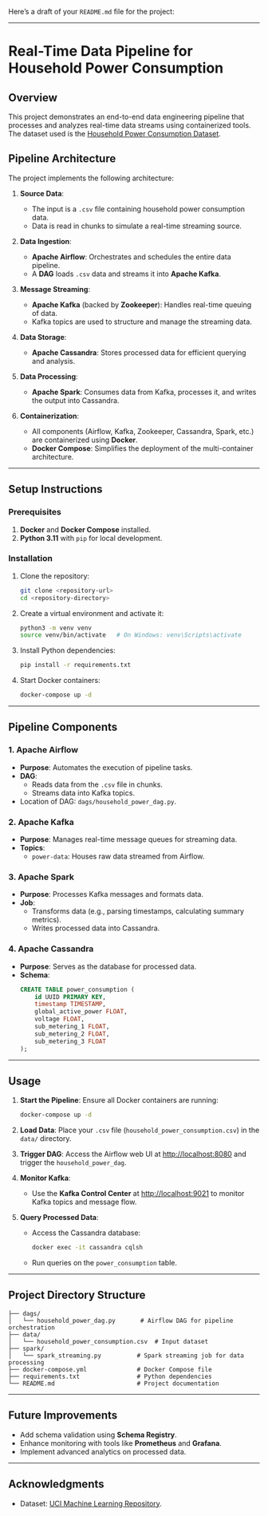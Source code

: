 Here’s a draft of your `README.md` file for the project:

---

# **Real-Time Data Pipeline for Household Power Consumption**

## **Overview**
This project demonstrates an end-to-end data engineering pipeline that processes and analyzes real-time data streams using containerized tools. The dataset used is the [Household Power Consumption Dataset](https://archive.ics.uci.edu/dataset/235/individual+household+electric+power+consumption).

## **Pipeline Architecture**
The project implements the following architecture:

1. **Source Data**:  
   - The input is a `.csv` file containing household power consumption data.
   - Data is read in chunks to simulate a real-time streaming source.

2. **Data Ingestion**:  
   - **Apache Airflow**: Orchestrates and schedules the entire data pipeline.  
   - A **DAG** loads `.csv` data and streams it into **Apache Kafka**.

3. **Message Streaming**:  
   - **Apache Kafka** (backed by **Zookeeper**): Handles real-time queuing of data.
   - Kafka topics are used to structure and manage the streaming data.

4. **Data Storage**:  
   - **Apache Cassandra**: Stores processed data for efficient querying and analysis.

5. **Data Processing**:  
   - **Apache Spark**: Consumes data from Kafka, processes it, and writes the output into Cassandra.

6. **Containerization**:  
   - All components (Airflow, Kafka, Zookeeper, Cassandra, Spark, etc.) are containerized using **Docker**.
   - **Docker Compose**: Simplifies the deployment of the multi-container architecture.

---

## **Setup Instructions**

### **Prerequisites**
1. **Docker** and **Docker Compose** installed.
2. **Python 3.11** with `pip` for local development.

### **Installation**
1. Clone the repository:
   ```bash
   git clone <repository-url>
   cd <repository-directory>
   ```

2. Create a virtual environment and activate it:
   ```bash
   python3 -m venv venv
   source venv/bin/activate   # On Windows: venv\Scripts\activate
   ```

3. Install Python dependencies:
   ```bash
   pip install -r requirements.txt
   ```

4. Start Docker containers:
   ```bash
   docker-compose up -d
   ```

---

## **Pipeline Components**

### **1. Apache Airflow**
- **Purpose**: Automates the execution of pipeline tasks.
- **DAG**:
  - Reads data from the `.csv` file in chunks.
  - Streams data into Kafka topics.
- Location of DAG: `dags/household_power_dag.py`.

### **2. Apache Kafka**
- **Purpose**: Manages real-time message queues for streaming data.
- **Topics**:
  - `power-data`: Houses raw data streamed from Airflow.

### **3. Apache Spark**
- **Purpose**: Processes Kafka messages and formats data.
- **Job**:
  - Transforms data (e.g., parsing timestamps, calculating summary metrics).
  - Writes processed data into Cassandra.

### **4. Apache Cassandra**
- **Purpose**: Serves as the database for processed data.
- **Schema**:
  ```sql
  CREATE TABLE power_consumption (
      id UUID PRIMARY KEY,
      timestamp TIMESTAMP,
      global_active_power FLOAT,
      voltage FLOAT,
      sub_metering_1 FLOAT,
      sub_metering_2 FLOAT,
      sub_metering_3 FLOAT
  );
  ```

---

## **Usage**

1. **Start the Pipeline**:
   Ensure all Docker containers are running:
   ```bash
   docker-compose up -d
   ```

2. **Load Data**:
   Place your `.csv` file (`household_power_consumption.csv`) in the `data/` directory.

3. **Trigger DAG**:
   Access the Airflow web UI at [http://localhost:8080](http://localhost:8080) and trigger the `household_power_dag`.

4. **Monitor Kafka**:
   - Use the **Kafka Control Center** at [http://localhost:9021](http://localhost:9021) to monitor Kafka topics and message flow.

5. **Query Processed Data**:
   - Access the Cassandra database:
     ```bash
     docker exec -it cassandra cqlsh
     ```
   - Run queries on the `power_consumption` table.

---

## **Project Directory Structure**
```plaintext
├── dags/
│   └── household_power_dag.py       # Airflow DAG for pipeline orchestration
├── data/
│   └── household_power_consumption.csv  # Input dataset
├── spark/
│   └── spark_streaming.py          # Spark streaming job for data processing
├── docker-compose.yml              # Docker Compose file
├── requirements.txt                # Python dependencies
└── README.md                       # Project documentation
```

---

## **Future Improvements**
- Add schema validation using **Schema Registry**.
- Enhance monitoring with tools like **Prometheus** and **Grafana**.
- Implement advanced analytics on processed data.

---

## **Acknowledgments**
- Dataset: [UCI Machine Learning Repository](https://archive.ics.uci.edu/dataset/235/individual+household+electric+power+consumption).
